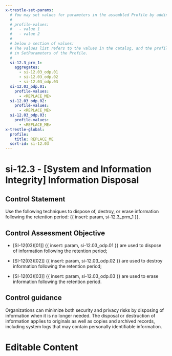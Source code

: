 ```yaml
---
x-trestle-set-params:
  # You may set values for parameters in the assembled Profile by adding
  #
  # profile-values:
  #   - value 1
  #   - value 2
  #
  # below a section of values:
  # The values list refers to the values in the catalog, and the profile-values represent values
  # in SetParameters of the Profile.
  #
  si-12.3_prm_1:
    aggregates:
      - si-12.03_odp.01
      - si-12.03_odp.02
      - si-12.03_odp.03
  si-12.03_odp.01:
    profile-values:
      - <REPLACE_ME>
  si-12.03_odp.02:
    profile-values:
      - <REPLACE_ME>
  si-12.03_odp.03:
    profile-values:
      - <REPLACE_ME>
x-trestle-global:
  profile:
    title: REPLACE_ME
  sort-id: si-12.03
---
```


# si-12.3 - \[System and Information Integrity\] Information Disposal

## Control Statement

Use the following techniques to dispose of, destroy, or erase information following the retention period: {{ insert: param, si-12.3_prm_1 }}.

## Control Assessment Objective

- \[SI-12(03)[01]\] {{ insert: param, si-12.03_odp.01 }} are used to dispose of information following the retention period;

- \[SI-12(03)[02]\] {{ insert: param, si-12.03_odp.02 }} are used to destroy information following the retention period;

- \[SI-12(03)[03]\] {{ insert: param, si-12.03_odp.03 }} are used to erase information following the retention period.

## Control guidance

Organizations can minimize both security and privacy risks by disposing of information when it is no longer needed. The disposal or destruction of information applies to originals as well as copies and archived records, including system logs that may contain personally identifiable information.

# Editable Content

<!-- Make additions and edits below -->
<!-- The above represents the contents of the control as received by the profile, prior to additions. -->
<!-- If the profile makes additions to the control, they will appear below. -->
<!-- The above markdown may not be edited but you may edit the content below, and/or introduce new additions to be made by the profile. -->
<!-- If there is a yaml header at the top, parameter values may be edited. Use --set-parameters to incorporate the changes during assembly. -->
<!-- The content here will then replace what is in the profile for this control, after running profile-assemble. -->
<!-- The current profile has no added parts for this control, but you may add new ones here. -->
<!-- Each addition must have a heading either of the form ## Control my_addition_name -->
<!-- or ## Part a. (where the a. refers to one of the control statement labels.) -->
<!-- "## Control" parts are new parts added after the statement part. -->
<!-- "## Part" parts are new parts added into the top-level statement part with that label. -->
<!-- Subparts may be added with nested hash levels of the form ### My Subpart Name -->
<!-- underneath the parent ## Control or ## Part being added -->
<!-- See https://ibm.github.io/compliance-trestle/tutorials/ssp_profile_catalog_authoring/ssp_profile_catalog_authoring for guidance. -->
